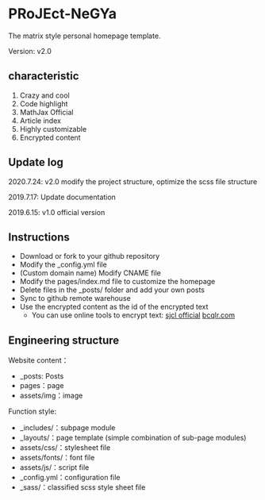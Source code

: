 # PRoJEct-NeGYa

The matrix style personal homepage template.

Version: v2.0

## characteristic

1. Crazy and cool
2. Code highlight
3. MathJax Official
4. Article index
5. Highly customizable
6. Encrypted content

## Update log

2020.7.24: v2.0 modify the project structure, optimize the scss file structure

2019.7.17: Update documentation

2019.6.15: v1.0 official version

## Instructions

* Download or fork to your github repository  
* Modify the _config.yml file  
* (Custom domain name) Modify CNAME file  
* Modify the pages/index.md file to customize the homepage  
* Delete files in the _posts/ folder and add your own posts  
* Sync to github remote warehouse  
* Use the encrypted content as the id of the encrypted text  
  * You can use online tools to encrypt text: [sjcl official](http://bitwiseshiftleft.github.io/sjcl/demo/)  [bcqlr.com](http://bcqlr.com/sjcl/)

## Engineering structure

Website content：
* _posts: Posts
* pages：page
* assets/img：image

Function style:
* _includes/：subpage module
* _layouts/：page template (simple combination of sub-page modules)
* assets/css/：stylesheet file
* assets/fonts/：font file
* assets/js/：script file
* _config.yml：configuration file
* _sass/：classified scss style sheet file

